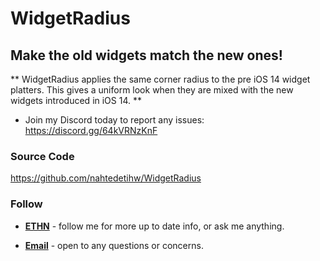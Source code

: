 # WidgetRadius

## Make the old widgets match the new ones!

** WidgetRadius applies the same corner radius to the pre iOS 14 widget platters. This gives a uniform look when they are mixed with the new widgets introduced in iOS 14. **

* Join my Discord today to report any issues: https://discord.gg/64kVRNzKnF

### Source Code
https://github.com/nahtedetihw/WidgetRadius

### Follow

* [**ETHN**](https://twitter.com/ethanwhited) - follow me for more up to date info, or ask me anything.

* [**Email**](mailto:ethanwhited2208@gmail.com) - open to any questions or concerns.
